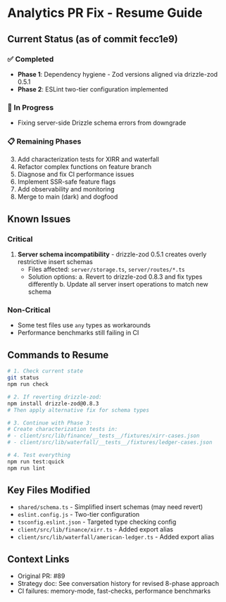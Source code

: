 # Analytics PR Fix - Resume Guide

## Current Status (as of commit fecc1e9)

### ✅ Completed
- **Phase 1**: Dependency hygiene - Zod versions aligned via drizzle-zod 0.5.1
- **Phase 2**: ESLint two-tier configuration implemented

### 🚧 In Progress
- Fixing server-side Drizzle schema errors from downgrade

### 📋 Remaining Phases
3. Add characterization tests for XIRR and waterfall
4. Refactor complex functions on feature branch
5. Diagnose and fix CI performance issues
6. Implement SSR-safe feature flags
7. Add observability and monitoring
8. Merge to main (dark) and dogfood

## Known Issues

### Critical
1. **Server schema incompatibility** - drizzle-zod 0.5.1 creates overly restrictive insert schemas
   - Files affected: `server/storage.ts`, `server/routes/*.ts`
   - Solution options:
     a. Revert to drizzle-zod 0.8.3 and fix types differently
     b. Update all server insert operations to match new schema

### Non-Critical
- Some test files use `any` types as workarounds
- Performance benchmarks still failing in CI

## Commands to Resume

```bash
# 1. Check current state
git status
npm run check

# 2. If reverting drizzle-zod:
npm install drizzle-zod@0.8.3
# Then apply alternative fix for schema types

# 3. Continue with Phase 3:
# Create characterization tests in:
# - client/src/lib/finance/__tests__/fixtures/xirr-cases.json
# - client/src/lib/waterfall/__tests__/fixtures/ledger-cases.json

# 4. Test everything
npm run test:quick
npm run lint
```

## Key Files Modified
- `shared/schema.ts` - Simplified insert schemas (may need revert)
- `eslint.config.js` - Two-tier configuration
- `tsconfig.eslint.json` - Targeted type checking config
- `client/src/lib/finance/xirr.ts` - Added export alias
- `client/src/lib/waterfall/american-ledger.ts` - Added export alias

## Context Links
- Original PR: #89
- Strategy doc: See conversation history for revised 8-phase approach
- CI failures: memory-mode, fast-checks, performance benchmarks